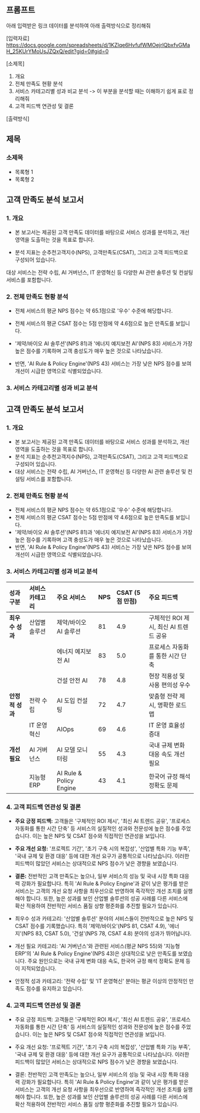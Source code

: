 ## 프롬프트

아래 입력받은 링크 데이터를 분석하여 아래 출력방식으로 정리해줘

[입력자료]
https://docs.google.com/spreadsheets/d/1KZlqe6HvfufWMOejrlQbxfvGMaH_25KUrYMoUsJZQxQ/edit?gid=0#gid=0

[소제목]
1. 개요
2. 전체 만족도 현황 분석
3. 서비스 카테고리별 성과 비교 분석
-> 이 부분을 분석할 때는 이해하기 쉽게 표로 정리해줘
4. 고객 피드백 연관성 및 결론

[출력방식]
## 제목
### 소제목
- 목록형 1
- 목록형 2



## 고객 만족도 분석 보고서
### 1. 개요
- 본 보고서는 제공된 고객 만족도 데이터를 바탕으로 서비스 성과를 분석하고, 개선 영역을 도출하는 것을 목표로 합니다.

- 분석 지표는 순추천고객지수(NPS), 고객만족도(CSAT), 그리고 고객 피드백으로 구성되어 있습니다.

대상 서비스는 전략 수립, AI 거버넌스, IT 운영혁신 등 다양한 AI 관련 솔루션 및 컨설팅 서비스를 포함합니다.

### 2. 전체 만족도 현황 분석
- 전체 서비스의 평균 NPS 점수는 약 65.1점으로 '우수' 수준에 해당합니다.

- 전체 서비스의 평균 CSAT 점수는 5점 만점에 약 4.6점으로 높은 만족도를 보입니다.

- '제약/바이오 AI 솔루션'(NPS 81)과 '에너지 예지보전 AI'(NPS 83) 서비스가 가장 높은 점수를 기록하며 고객 충성도가 매우 높은 것으로 나타났습니다.

- 반면, 'AI Rule & Policy Engine'(NPS 43) 서비스는 가장 낮은 NPS 점수를 보여 개선이 시급한 영역으로 식별되었습니다.

### 3. 서비스 카테고리별 성과 비교 분석

## 고객 만족도 분석 보고서

### 1. 개요
- 본 보고서는 제공된 고객 만족도 데이터를 바탕으로 서비스 성과를 분석하고, 개선 영역을 도출하는 것을 목표로 합니다.
- 분석 지표는 순추천고객지수(NPS), 고객만족도(CSAT), 그리고 고객 피드백으로 구성되어 있습니다.
- 대상 서비스는 전략 수립, AI 거버넌스, IT 운영혁신 등 다양한 AI 관련 솔루션 및 컨설팅 서비스를 포함합니다.

### 2. 전체 만족도 현황 분석
- 전체 서비스의 평균 NPS 점수는 약 65.1점으로 '우수' 수준에 해당합니다.
- 전체 서비스의 평균 CSAT 점수는 5점 만점에 약 4.6점으로 높은 만족도를 보입니다.
- '제약/바이오 AI 솔루션'(NPS 81)과 '에너지 예지보전 AI'(NPS 83) 서비스가 가장 높은 점수를 기록하며 고객 충성도가 매우 높은 것으로 나타났습니다.
- 반면, 'AI Rule & Policy Engine'(NPS 43) 서비스는 가장 낮은 NPS 점수를 보여 개선이 시급한 영역으로 식별되었습니다.

### 3. 서비스 카테고리별 성과 비교 분석
| 성과 구분 | 서비스 카테고리 | 주요 서비스 | NPS | CSAT (5점 만점) | 주요 피드백 |
| :--- | :--- | :--- | :--- | :--- | :--- |
| **최우수 성과** | 산업별 솔루션 | 제약/바이오 AI 솔루션 | 81 | 4.9 | 구체적인 ROI 제시, 최신 AI 트렌드 공유 |
| | | 에너지 예지보전 AI | 83 | 5.0 | 프로세스 자동화를 통한 시간 단축 |
| | | 건설 안전 AI | 78 | 4.8 | 현장 적용성 및 사용 편의성 우수 |
| **안정적 성과** | 전략 수립 | AI 도입 컨설팅 | 72 | 4.7 | 맞춤형 전략 제시, 명확한 로드맵 |
| | IT 운영혁신 | AIOps | 69 | 4.6 | IT 운영 효율성 증대 |
| **개선 필요** | AI 거버넌스 | AI 모델 모니터링 | 55 | 4.3 | 국내 규제 변화 대응 속도 개선 필요 |
| | 지능형 ERP | AI Rule & Policy Engine | 43 | 4.1 | 한국어 규정 해석 정확도 문제 |

### 4. 고객 피드백 연관성 및 결론
- **주요 긍정 피드백:** 고객들은 '구체적인 ROI 제시', '최신 AI 트렌드 공유', '프로세스 자동화를 통한 시간 단축' 등 서비스의 실질적인 성과와 전문성에 높은 점수를 주었습니다. 이는 높은 NPS 및 CSAT 점수와 직접적인 연관성을 보입니다.
- **주요 개선 요청:** '프로젝트 기간', '초기 구축 시의 복잡성', '산업별 특화 기능 부족', '국내 규제 및 환경 대응' 등에 대한 개선 요구가 공통적으로 나타났습니다. 이러한 피드백이 많았던 서비스는 상대적으로 NPS 점수가 낮은 경향을 보였습니다.
- **결론:** 전반적인 고객 만족도는 높으나, 일부 서비스의 성능 및 국내 시장 특화 대응력 강화가 필요합니다. 특히 'AI Rule & Policy Engine'과 같이 낮은 평가를 받은 서비스는 고객의 개선 요청 사항을 최우선으로 반영하여 즉각적인 개선 조치를 실행해야 합니다. 또한, 높은 성과를 보인 산업별 솔루션의 성공 사례를 다른 서비스에 확산 적용하여 전반적인 서비스 품질 상향 평준화를 추진할 필요가 있습니다.

- 최우수 성과 카테고리: '산업별 솔루션' 분야의 서비스들이 전반적으로 높은 NPS 및 CSAT 점수를 기록했습니다. 특히 '제약/바이오'(NPS 81, CSAT 4.9),  '에너지'(NPS 83, CSAT 5.0), '건설'(NPS 78, CSAT 4.8) 분야의 성과가 뛰어납니다.


- 개선 필요 카테고리: 'AI 거버넌스'와 관련된 서비스(평균 NPS 55)와 '지능형 ERP'의 'AI Rule & Policy Engine'(NPS 43)은 상대적으로 낮은 만족도를 보였습니다. 주요 원인으로는 국내 규제 변화 대응 속도, 한국어 규정 해석 정확도 문제 등이 지적되었습니다.


- 안정적 성과 카테고리: '전략 수립' 및 'IT 운영혁신' 분야는 평균 이상의 안정적인 만족도 점수를 유지하고 있습니다.

### 4. 고객 피드백 연관성 및 결론

- 주요 긍정 피드백: 고객들은 '구체적인 ROI 제시', '최신 AI 트렌드 공유', '프로세스 자동화를 통한 시간 단축' 등 서비스의 실질적인 성과와 전문성에 높은 점수를 주었습니다. 이는 높은 NPS 및 CSAT 점수와 직접적인 연관성을 보입니다.


- 주요 개선 요청: '프로젝트 기간', '초기 구축 시의 복잡성', '산업별 특화 기능 부족', '국내 규제 및 환경 대응' 등에 대한 개선 요구가 공통적으로 나타났습니다. 이러한 피드백이 많았던 서비스는 상대적으로 NPS 점수가 낮은 경향을 보였습니다.

- 결론: 전반적인 고객 만족도는 높으나, 일부 서비스의 성능 및 국내 시장 특화 대응력 강화가 필요합니다. 특히 'AI Rule & Policy Engine'과 같이 낮은 평가를 받은 서비스는 고객의 개선 요청 사항을 최우선으로 반영하여 즉각적인 개선 조치를 실행해야 합니다. 또한, 높은 성과를 보인 산업별 솔루션의 성공 사례를 다른 서비스에 확산 적용하여 전반적인 서비스 품질 상향 평준화를 추진할 필요가 있습니다.